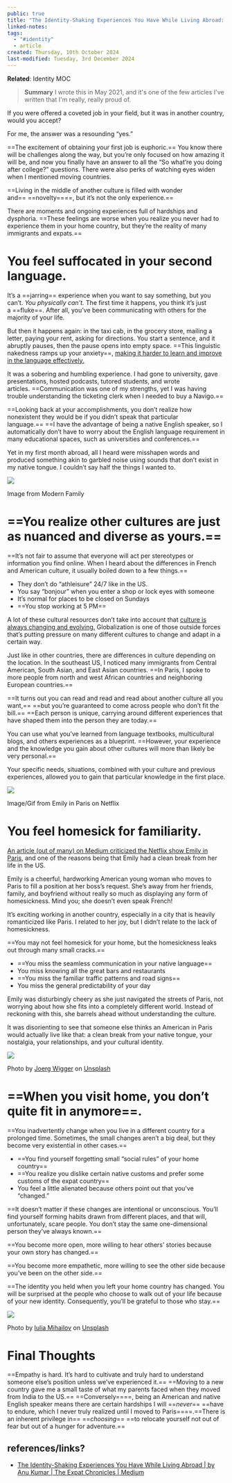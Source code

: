 ```yaml
---
public: true
title: "The Identity-Shaking Experiences You Have While Living Abroad: Being an immigrant or expat will stretch your limits and sober your ego."
linked-notes: 
tags:
  - "#identity"
  - article
created: Thursday, 10th October 2024
last-modified: Tuesday, 3rd December 2024
---
```

**Related**: Identity MOC

> **Summary**
> I wrote this in May 2021, and it's one of the few articles I've written that I'm really, really proud of.


If you were offered a coveted job in your field, but it was in another country, would you accept?

For me, the answer was a resounding “yes.”

==The excitement of obtaining your first job is euphoric.== You know there will be challenges along the way, but you’re only focused on how amazing it will be, and now you finally have an answer to all the “So what’re you doing after college?” questions. There were also perks of watching eyes widen when I mentioned moving countries.

==Living in the middle of another culture is filled with wonder and== ==novelty====, but it’s not the only experience.==

There are moments and ongoing experiences full of hardships and dysphoria. ==These feelings are worse when you realize you never had to experience them in your home country, but they’re the reality of many immigrants and expats.==

# **You feel suffocated in your second language.**

It’s a ==jarring== experience when you want to say something, but you can’t. _You physically can’t._ The first time it happens, you think it’s just a ==fluke==. After all, you’ve been communicating with others for the majority of your life.

But then it happens again: in the taxi cab, in the grocery store, mailing a letter, paying your rent, asking for directions. You start a sentence, and it abruptly pauses, then the pause opens into empty space. ==This linguistic nakedness ramps up your anxiety==, [making it harder to learn and improve in the language effectively.](https://www.researchgate.net/publication/277566995_A_Study_of_Second_Language_Speaking-Anxiety_among_ESL_Intermediate_Pakistani_Learners)

It was a sobering and humbling experience. I had gone to university, gave presentations, hosted podcasts, tutored students, and wrote articles. ==Communication was one of my strengths, yet I was having trouble understanding the ticketing clerk when I needed to buy a Navigo.==

==Looking back at your accomplishments, you don’t realize how nonexistent they would be if you didn’t speak that particular language.== ==I have the advantage of being a native English speaker, so I automatically don’t have to worry about the English language requirement in many educational spaces, such as universities and conferences.==

Yet in my first month abroad, all I heard were misshapen words and produced something akin to garbled noise using sounds that don’t exist in my native tongue. I couldn’t say half the things I wanted to.

![](https://miro.medium.com/v2/resize:fit:1268/0*dLJgdMRmLnvb2hFH)

Image from Modern Family

# ==**You realize other cultures are just as nuanced and diverse as yours.**==

==It’s not fair to assume that everyone will act per stereotypes or information you find online. When I heard about the differences in French and American culture, it usually boiled down to a few things.==

- They don’t do “athleisure” 24/7 like in the US.
- You say “bonjour” when you enter a shop or lock eyes with someone
- It’s normal for places to be closed on Sundays
- ==You stop working at 5 PM==

A lot of these cultural resources don’t take into account that [culture is always changing and evolving.](http://farms.hartlandschools.us/subsites/Elizabeth-Bontekoe/documents/Wissner/Pilot%20Unit%204/Lesson%20Homework%20Readings/4.5%20homework%20reading.pdf) Globalization is one of those outside forces that’s putting pressure on many different cultures to change and adapt in a certain way.

Just like in other countries, there are differences in culture depending on the location. In the southeast US, I noticed many immigrants from Central American, South Asian, and East Asian countries. ==In Paris, I spoke to more people from north and west African countries and neighboring European countries.==

==It turns out you can read and read and read about another culture all you want,== ==but you’re guaranteed to come across people who don’t fit the bill.== ==Each person is unique, carrying around different experiences that have shaped them into the person they are today.==

You can use what you’ve learned from language textbooks, multicultural blogs, and others experiences as a blueprint. ==However, your experience and the knowledge you gain about other cultures will more than likely be very personal.==

Your specific needs, situations, combined with your culture and previous experiences, allowed you to gain that particular knowledge in the first place.

![](https://miro.medium.com/v2/resize:fit:1000/0*rTSJhoqyBWDlc2t1.gif)

Image/Gif from Emily in Paris on Netflix

# **You feel homesick for familiarity.**

[An article (out of many) on Medium criticized the Netflix show Emily in Paris](https://medium.com/zulie-writes/7-reasons-emily-in-paris-is-just-wish-fulfilment-for-american-women-10ce146f061b), and one of the reasons being that Emily had a clean break from her life in the US.

Emily is a cheerful, hardworking American young woman who moves to Paris to fill a position at her boss’s request. She’s away from her friends, family, and boyfriend without really so much as displaying any form of homesickness. Mind you; she doesn’t even speak French!

It’s exciting working in another country, especially in a city that is heavily romanticized like Paris. I related to her joy, but I didn’t relate to the lack of homesickness.

==You may not feel homesick for your home, but the homesickness leaks out through many small cracks.==

- ==You miss the seamless communication in your native language==
- You miss knowing all the great bars and restaurants
- ==You miss the familiar traffic patterns and road signs==
- You miss the general predictability of your day

Emily was disturbingly cheery as she just navigated the streets of Paris, not worrying about how she fits into a completely different world. Instead of reckoning with this, she barrels ahead without understanding the culture.

It was disorienting to see that someone else thinks an American in Paris would actually live like that: a clean break from your native tongue, your nostalgia, your relationships, and your cultural identity.

![](https://miro.medium.com/v2/resize:fit:1400/0*jfMoBt5D6kzW2jZj)

Photo by [Joerg Wigger](https://unsplash.com/@wilder_kaiser?utm_source=medium&utm_medium=referral) on [Unsplash](https://unsplash.com/?utm_source=medium&utm_medium=referral)

# ==**When you visit home, you don’t quite fit in anymore**==**.**

==You inadvertently change when you live in a different country for a prolonged time. Sometimes, the small changes aren’t a big deal, but they become very existential in other cases.==

- ==You find yourself forgetting small “social rules” of your home country==
- ==You realize you dislike certain native customs and prefer some customs of the expat country==
- You feel a little alienated because others point out that you’ve “changed.”

==It doesn’t matter if these changes are intentional or unconscious. You’ll find yourself forming habits drawn from different places, and that will, unfortunately, scare people. You don’t stay the same one-dimensional person they’ve always known.==

==You become more open, more willing to hear others’ stories because your own story has changed.==

==You become more empathetic, more willing to see the other side because you’ve been on the other side.==

==The identity you held when you left your home country has changed. You will be surprised at the people who choose to walk out of your life because of your new identity. Consequently, you’ll be grateful to those who stay.==

![](https://miro.medium.com/v2/resize:fit:1400/0*Qqz8weNLCxryi9-E)

Photo by [Iulia Mihailov](https://unsplash.com/@iulia_m?utm_source=medium&utm_medium=referral) on [Unsplash](https://unsplash.com/?utm_source=medium&utm_medium=referral)

# **Final Thoughts**

==Empathy is hard. It’s hard to cultivate and truly hard to understand someone else’s position unless we’ve experienced it.== ==Moving to a new country gave me a small taste of what my parents faced when they moved from India to the US.== ==Conversely====, being an American and native English speaker means there are certain hardships I will ==_never_== ==have to endure, which I never truly realized until I moved to Paris====.==There is an inherent privilege in== ==_choosing_== ==to relocate yourself not out of fear but out of a hunger for adventure.==

## references/links?
* [The Identity-Shaking Experiences You Have While Living Abroad | by Anu Kumar | The Expat Chronicles | Medium](https://medium.com/the-expat-chronicles/the-identity-shaking-experiences-you-have-while-living-abroad-9f07b5f2e681)
